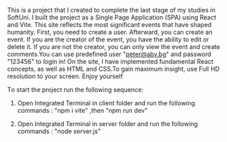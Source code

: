This is a project that I created to complete the last stage of my studies in SoftUni.
I built the project as a Single Page Application (SPA) using React and Vite.
This site reflects the most significant events that have shaped humanity.
First, you need to create a user. Afterward, you can create an event. If you are the creator of the event, you have the ability to edit or delete it. If you are not the creator, you can only view the event and create comments.You can use predefined user "peter@abv.bg" and password "123456" to login in!
On the site, I have implemented fundamental React concepts, as well as HTML and CSS.To gain maximum insight, use Full HD resolution to your screen. Enjoy yourself


Тo start the project run the following sequence:

1) Open Integrated Terminal in client folder and run the following commands : "npm i vite" ,then "npm run dev"

2) Open Integrated Terminal in server folder and run the following commands : "node server.js"



